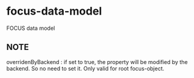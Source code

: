 # focus-data-model
FOCUS data model

## NOTE

overridenByBackend : if set to true, the property will be modified by the backend. So no need to set it. Only valid for root focus-object.